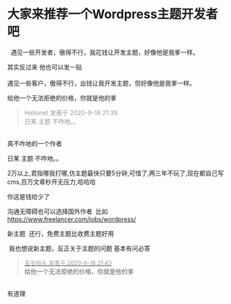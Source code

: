 # 大家来推荐一个Wordpress主题开发者吧


<img src="static/image/smiley/yct/003.gif" smilieid="50" border="0" alt="" />&nbsp;&nbsp;遇见一些开发者，傲得不行，我花钱让开发主题，好像他是我爹一样。

其实反过来 他也可以发一贴<br />
<br />
遇见一些客户，傲得不行，出钱让我开发主题，但好像他是我爹一样。<img src="static/image/smiley/default/lol.gif" smilieid="12" border="0" alt="" />

给他一个无法拒绝的价格，你就是他的爹<img src="static/image/smiley/default/lol.gif" smilieid="12" border="0" alt="" />

<div class="quote"><blockquote><font color="#999999">Hellonet 发表于 2020-9-18 21:39</font><br />
<font color="#999999">日某 主题 不咋地。。</font></blockquote></div><br />
真不咋地的一个作者&nbsp;&nbsp;

日某 主题 不咋地。。

2万以上,君指哪我打哪,仿主题最快只要5分钟,可惜了,两三年不玩了,现在都自己写cms,百万文章秒开无压力,哈哈哈

你这是钱给少了<img src="static/image/smiley/default/lol.gif" smilieid="12" border="0" alt="" />

沟通无障碍也可以选择国外作者&nbsp;&nbsp;比如 https://www.freelancer.com/jobs/wordpress/

新主题&nbsp;&nbsp;还行，免费主题比收费主题好用

<img src="static/image/smiley/yct/022.gif" smilieid="42" border="0" alt="" /> 我也想说新主题，反正关于主题的问题 基本有问必答<img id="aimg_ySs4H" onclick="zoom(this, this.src, 0, 0, 0)" class="zoom" src="https://cdn.jsdelivr.net/gh/hishis/forum-master/public/images/patch.gif" onmouseover="img_onmouseoverfunc(this)" onload="thumbImg(this)" border="0" alt="" />

<div class="quote"><blockquote><font size="2"><a href="https://www.hostloc.com/forum.php?mod=redirect&amp;goto=findpost&amp;pid=9191951&amp;ptid=745597" target="_blank"><font color="#999999">五岁抬头 发表于 2020-9-18 21:43</font></a></font><br />
给他一个无法拒绝的价格，你就是他的爹</blockquote></div><br />
有道理<img src="static/image/smiley/default/titter.gif" smilieid="9" border="0" alt="" />
